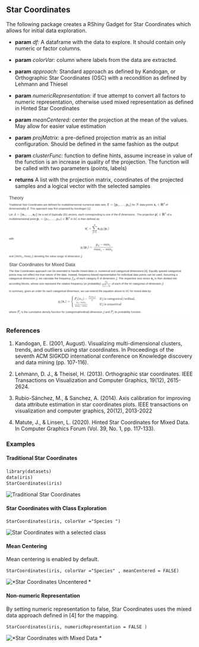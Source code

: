 

## Star Coordinates

The following package creates a RShiny Gadget for Star Coordinates which allows for initial data exploration. 


* **param** *df:*  A dataframe with the data to explore. It should contain only numeric or factor columns.
* **param** *colorVar:* column where labels from the data are extracted.
* **param** *approach:* Standard approach as defined by Kandogan, or Orthographic Star Coordinates (OSC) with a recondition as defined by Lehmann and Thiesel
* **param** *numericRepresentation:* if true attempt to convert all factors to numeric representation, otherwise used mixed representation as defined in Hinted Star Coordinates
* **param** *meanCentered:* center the projection at the mean of the values. May allow for easier value estimation
* **param** *projMatrix:* a pre-defined projection matrix as an initial configuration. Should be defined in the same fashion as the output
* **param** *clusterFunc:* function to define hints, assume increase in value of the function is an increase in quality of the projection. The function will be called with two parameters (points, labels)


* **returns** A list with the projection matrix, coordinates of the projected samples and a logical vector with the selected samples

![](imgs/theory.png)

### References

1. Kandogan, E. (2001, August). Visualizing multi-dimensional clusters, trends, and outliers using star coordinates. In Proceedings of the seventh ACM SIGKDD international conference on Knowledge discovery and data mining (pp. 107-116).

2. Lehmann, D. J., & Theisel, H. (2013). Orthographic star coordinates. IEEE Transactions on Visualization and Computer Graphics, 19(12), 2615-2624.

3. Rubio-Sánchez, M., & Sanchez, A. (2014). Axis calibration for improving data attribute estimation in star coordinates plots. IEEE transactions on visualization and computer graphics, 20(12), 2013-2022

4. Matute, J., & Linsen, L. (2020). Hinted Star Coordinates for Mixed Data. In Computer Graphics Forum (Vol. 39, No. 1, pp. 117-133).


### Examples

#### Traditional Star Coordinates 

    library(datasets)
    data(iris)
    StarCoordinates(iris)
    
![*Traditional Star Coordinates*](imgs/standard.gif)


#### Star Coordinates with Class Exploration

    StarCoordinates(iris, colorVar ="Species ")

![*Star Coordinates with a selected class*](imgs/species.gif)


#### Mean Centering

Mean centering is enabled by default. 

    StarCoordinates(iris, colorVar ="Species" , meanCentered = FALSE)
    
![*Star Coordinates Uncentered *](imgs/uncentered.gif)


#### Non-numeric Representation

By setting numeric representation to false, Star Coordinates uses the mixed data approach defined in [4] for the mapping.

    StarCoordinates(iris, numericRepresentation = FALSE )

![*Star Coordinates with Mixed Data *](imgs/mixed.gif)




   
  
